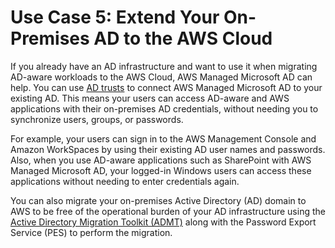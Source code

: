 # Use Case 5: Extend Your On\-Premises AD to the AWS Cloud<a name="usecase5"></a>

If you already have an AD infrastructure and want to use it when migrating AD\-aware workloads to the AWS Cloud, AWS Managed Microsoft AD can help\. You can use [AD trusts](https://docs.aws.amazon.com/directoryservice/latest/admin-guide/ms_ad_tutorial_test_lab_trust.html) to connect AWS Managed Microsoft AD to your existing AD\. This means your users can access AD\-aware and AWS applications with their on\-premises AD credentials, without needing you to synchronize users, groups, or passwords\.

For example, your users can sign in to the AWS Management Console and Amazon WorkSpaces by using their existing AD user names and passwords\. Also, when you use AD\-aware applications such as SharePoint with AWS Managed Microsoft AD, your logged\-in Windows users can access these applications without needing to enter credentials again\.

You can also migrate your on\-premises Active Directory \(AD\) domain to AWS to be free of the operational burden of your AD infrastructure using the [Active Directory Migration Toolkit \(ADMT\)](https://aws.amazon.com/blogs/security/how-to-migrate-your-on-premises-domain-to-aws-managed-microsoft-ad-using-admt/) along with the Password Export Service \(PES\) to perform the migration\.
